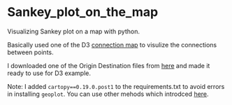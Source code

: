 # Sankey_plot_on_the_map
Visualizing Sankey plot on a map with python.

Basically used one of the D3 [connection map](https://www.d3-graph-gallery.com/graph/connectionmap_csv.html) to visulize the connections between points. <br>


I downloaded one of the Origin Destination files from [here](https://mobilitylab.ut.ee/OD/) and made it ready to use for D3 example. 






Note: I added `cartopy==0.19.0.post1` to the requirements.txt to avoid errors in installing `geoplot`. You can use other mehods which introdced [here](https://pythonissues.com/issues/2179634).
